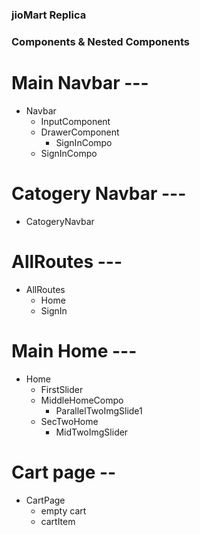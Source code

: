 ### jioMart Replica

### Components & Nested Components

# Main Navbar ---

- Navbar
  - InputComponent
  - DrawerComponent
    - SignInCompo
  - SignInCompo

# Catogery Navbar ---

- CatogeryNavbar

# AllRoutes ---

- AllRoutes
  - Home
  - SignIn

# Main Home ---

- Home
  - FirstSlider
  - MiddleHomeCompo
    - ParallelTwoImgSlide1
  - SecTwoHome
    - MidTwoImgSlider

# Cart page --

- CartPage
  - empty cart
  - cartItem
